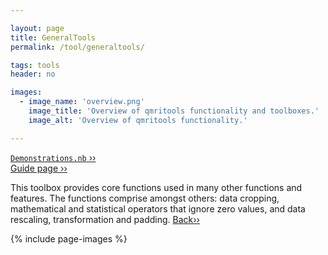 ```yaml
---

layout: page
title: GeneralTools
permalink: /tool/generaltools/

tags: tools
header: no

images:
  - image_name: 'overview.png'
    image_title: 'Overview of qmritools functionality and toolboxes.'
    image_alt: 'Overview of qmritools functionality.' 

---
```


[`Demonstrations.nb` ››](/doc/demo/) <br>
[Guide page ››](/assets/htmldoc/html/guide/{{page.title}})

This toolbox provides core functions used in many other functions and
features. The functions comprise amongst others: data cropping,
mathematical and statistical operators that ignore zero values, and data
rescaling, transformation and padding. [Back››](/tool/)

{% include page-images %}
